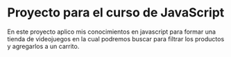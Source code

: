 # Proyecto para el curso de JavaScript

En este proyecto aplico mis conocimientos en javascript para formar una tienda de videojuegos en la cual podremos buscar para filtrar los productos y agregarlos a un carrito.
